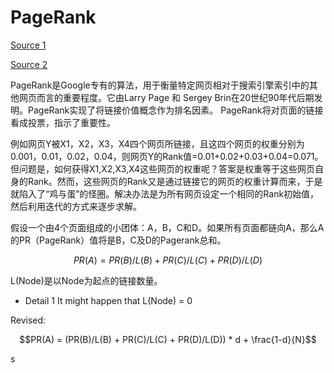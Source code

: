 # PageRank

[Source 1](https://wizardforcel.gitbooks.io/dm-algo-top10/content/pagerank.html)

[Source 2](https://zhangyi.gitbooks.io/spark-in-action/content/chapter2/pagerank.html)

PageRank是Google专有的算法，用于衡量特定网页相对于搜索引擎索引中的其他网页而言的重要程度。它由Larry Page 和 Sergey Brin在20世纪90年代后期发明。PageRank实现了将链接价值概念作为排名因素。
PageRank将对页面的链接看成投票，指示了重要性。

例如网页Y被X1，X2，X3，X4四个网页所链接，且这四个网页的权重分别为0.001，0.01，0.02，0.04，则网页Y的Rank值=0.01+0.02+0.03+0.04=0.071。但问题是，如何获得X1,X2,X3,X4这些网页的权重呢？答案是权重等于这些网页自身的Rank。然而，这些网页的Rank又是通过链接它的网页的权重计算而来，于是就陷入了“鸡与蛋”的怪圈。解决办法是为所有网页设定一个相同的Rank初始值，然后利用迭代的方式来逐步求解。

假设一个由4个页面组成的小团体：A，B，C和D。如果所有页面都链向A，那么A的PR（PageRank）值将是B，C及D的Pagerank总和。

$$PR(A) = PR(B)/L(B) + PR(C)/L(C) + PR(D)/L(D)$$

L(Node)是以Node为起点的链接数量。

- Detail 1 It might happen that L(Node) = 0

Revised:

$$PR(A) = (PR(B)/L(B) + PR(C)/L(C) + PR(D)/L(D)) * d + \frac{1-d}{N}$$




s




